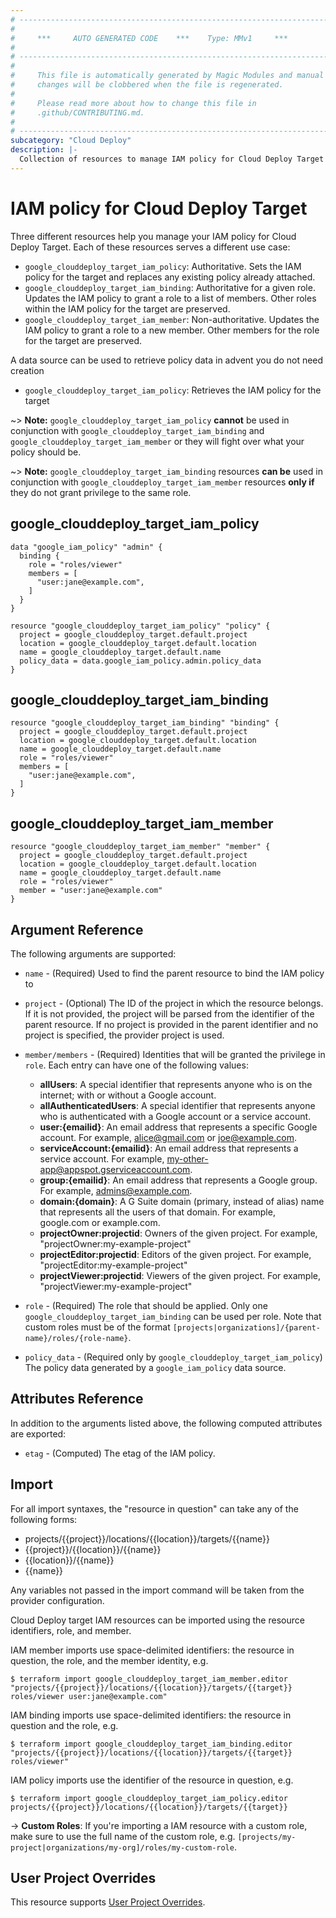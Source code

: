 ```yaml
---
# ----------------------------------------------------------------------------
#
#     ***     AUTO GENERATED CODE    ***    Type: MMv1     ***
#
# ----------------------------------------------------------------------------
#
#     This file is automatically generated by Magic Modules and manual
#     changes will be clobbered when the file is regenerated.
#
#     Please read more about how to change this file in
#     .github/CONTRIBUTING.md.
#
# ----------------------------------------------------------------------------
subcategory: "Cloud Deploy"
description: |-
  Collection of resources to manage IAM policy for Cloud Deploy Target
---
```


# IAM policy for Cloud Deploy Target
Three different resources help you manage your IAM policy for Cloud Deploy Target. Each of these resources serves a different use case:

* `google_clouddeploy_target_iam_policy`: Authoritative. Sets the IAM policy for the target and replaces any existing policy already attached.
* `google_clouddeploy_target_iam_binding`: Authoritative for a given role. Updates the IAM policy to grant a role to a list of members. Other roles within the IAM policy for the target are preserved.
* `google_clouddeploy_target_iam_member`: Non-authoritative. Updates the IAM policy to grant a role to a new member. Other members for the role for the target are preserved.

A data source can be used to retrieve policy data in advent you do not need creation

* `google_clouddeploy_target_iam_policy`: Retrieves the IAM policy for the target

~> **Note:** `google_clouddeploy_target_iam_policy` **cannot** be used in conjunction with `google_clouddeploy_target_iam_binding` and `google_clouddeploy_target_iam_member` or they will fight over what your policy should be.

~> **Note:** `google_clouddeploy_target_iam_binding` resources **can be** used in conjunction with `google_clouddeploy_target_iam_member` resources **only if** they do not grant privilege to the same role.




## google\_clouddeploy\_target\_iam\_policy

```hcl
data "google_iam_policy" "admin" {
  binding {
    role = "roles/viewer"
    members = [
      "user:jane@example.com",
    ]
  }
}

resource "google_clouddeploy_target_iam_policy" "policy" {
  project = google_clouddeploy_target.default.project
  location = google_clouddeploy_target.default.location
  name = google_clouddeploy_target.default.name
  policy_data = data.google_iam_policy.admin.policy_data
}
```

## google\_clouddeploy\_target\_iam\_binding

```hcl
resource "google_clouddeploy_target_iam_binding" "binding" {
  project = google_clouddeploy_target.default.project
  location = google_clouddeploy_target.default.location
  name = google_clouddeploy_target.default.name
  role = "roles/viewer"
  members = [
    "user:jane@example.com",
  ]
}
```

## google\_clouddeploy\_target\_iam\_member

```hcl
resource "google_clouddeploy_target_iam_member" "member" {
  project = google_clouddeploy_target.default.project
  location = google_clouddeploy_target.default.location
  name = google_clouddeploy_target.default.name
  role = "roles/viewer"
  member = "user:jane@example.com"
}
```


## Argument Reference

The following arguments are supported:

* `name` - (Required) Used to find the parent resource to bind the IAM policy to

* `project` - (Optional) The ID of the project in which the resource belongs.
    If it is not provided, the project will be parsed from the identifier of the parent resource. If no project is provided in the parent identifier and no project is specified, the provider project is used.

* `member/members` - (Required) Identities that will be granted the privilege in `role`.
  Each entry can have one of the following values:
  * **allUsers**: A special identifier that represents anyone who is on the internet; with or without a Google account.
  * **allAuthenticatedUsers**: A special identifier that represents anyone who is authenticated with a Google account or a service account.
  * **user:{emailid}**: An email address that represents a specific Google account. For example, alice@gmail.com or joe@example.com.
  * **serviceAccount:{emailid}**: An email address that represents a service account. For example, my-other-app@appspot.gserviceaccount.com.
  * **group:{emailid}**: An email address that represents a Google group. For example, admins@example.com.
  * **domain:{domain}**: A G Suite domain (primary, instead of alias) name that represents all the users of that domain. For example, google.com or example.com.
  * **projectOwner:projectid**: Owners of the given project. For example, "projectOwner:my-example-project"
  * **projectEditor:projectid**: Editors of the given project. For example, "projectEditor:my-example-project"
  * **projectViewer:projectid**: Viewers of the given project. For example, "projectViewer:my-example-project"

* `role` - (Required) The role that should be applied. Only one
    `google_clouddeploy_target_iam_binding` can be used per role. Note that custom roles must be of the format
    `[projects|organizations]/{parent-name}/roles/{role-name}`.

* `policy_data` - (Required only by `google_clouddeploy_target_iam_policy`) The policy data generated by
  a `google_iam_policy` data source.

## Attributes Reference

In addition to the arguments listed above, the following computed attributes are
exported:

* `etag` - (Computed) The etag of the IAM policy.

## Import

For all import syntaxes, the "resource in question" can take any of the following forms:

* projects/{{project}}/locations/{{location}}/targets/{{name}}
* {{project}}/{{location}}/{{name}}
* {{location}}/{{name}}
* {{name}}

Any variables not passed in the import command will be taken from the provider configuration.

Cloud Deploy target IAM resources can be imported using the resource identifiers, role, and member.

IAM member imports use space-delimited identifiers: the resource in question, the role, and the member identity, e.g.
```
$ terraform import google_clouddeploy_target_iam_member.editor "projects/{{project}}/locations/{{location}}/targets/{{target}} roles/viewer user:jane@example.com"
```

IAM binding imports use space-delimited identifiers: the resource in question and the role, e.g.
```
$ terraform import google_clouddeploy_target_iam_binding.editor "projects/{{project}}/locations/{{location}}/targets/{{target}} roles/viewer"
```

IAM policy imports use the identifier of the resource in question, e.g.
```
$ terraform import google_clouddeploy_target_iam_policy.editor projects/{{project}}/locations/{{location}}/targets/{{target}}
```

-> **Custom Roles**: If you're importing a IAM resource with a custom role, make sure to use the
 full name of the custom role, e.g. `[projects/my-project|organizations/my-org]/roles/my-custom-role`.

## User Project Overrides

This resource supports [User Project Overrides](https://registry.terraform.io/providers/hashicorp/google/latest/docs/guides/provider_reference#user_project_override).
